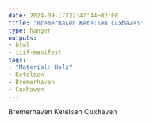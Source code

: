 ```yaml
---
date: 2024-09-17T12:47:44+02:00
title: "Bremerhaven Ketelsen Cuxhaven"
type: hanger
outputs:
- html
- iiif-manifest
tags:
- "Material: Holz"
- Ketelsen
- Bremerhaven
- Cuxhaven
---
```

Bremerhaven Ketelsen Cuxhaven
